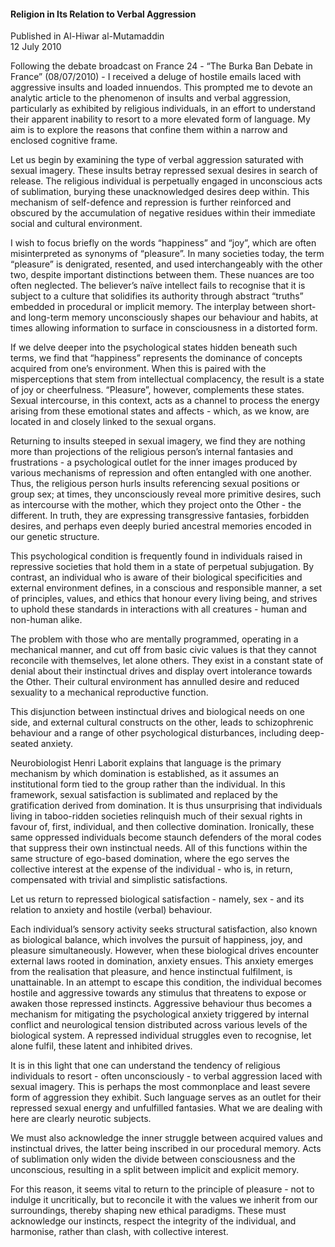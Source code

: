 <h4>Religion in Its Relation to Verbal Aggression</h4>


Published in Al-Hiwar al-Mutamaddin
<br>
12 July 2010


Following the debate broadcast on France 24 - “The Burka Ban Debate in France” (08/07/2010) - I received a deluge of hostile emails laced with aggressive insults and loaded innuendos. This prompted me to devote an analytic article to the phenomenon of insults and verbal aggression, particularly as exhibited by religious individuals, in an effort to understand their apparent inability to resort to a more elevated form of language. My aim is to explore the reasons that confine them within a narrow and enclosed cognitive frame.

Let us begin by examining the type of verbal aggression saturated with sexual imagery. These insults betray repressed sexual desires in search of release. The religious individual is perpetually engaged in unconscious acts of sublimation, burying these unacknowledged desires deep within. This mechanism of self-defence and repression is further reinforced and obscured by the accumulation of negative residues within their immediate social and cultural environment.

I wish to focus briefly on the words “happiness” and “joy”, which are often misinterpreted as synonyms of “pleasure”. In many societies today, the term “pleasure” is denigrated, resented, and used interchangeably with the other two, despite important distinctions between them. These nuances are too often neglected. The believer’s naïve intellect fails to recognise that it is subject to a culture that solidifies its authority through abstract “truths” embedded in procedural or implicit memory. The interplay between short- and long-term memory unconsciously shapes our behaviour and habits, at times allowing information to surface in consciousness in a distorted form.

If we delve deeper into the psychological states hidden beneath such terms, we find that “happiness” represents the dominance of concepts acquired from one’s environment. When this is paired with the misperceptions that stem from intellectual complacency, the result is a state of joy or cheerfulness. “Pleasure”, however, complements these states. Sexual intercourse, in this context, acts as a channel to process the energy arising from these emotional states and affects - which, as we know, are located in and closely linked to the sexual organs.

Returning to insults steeped in sexual imagery, we find they are nothing more than projections of the religious person’s internal fantasies and frustrations - a psychological outlet for the inner images produced by various mechanisms of repression and often entangled with one another. Thus, the religious person hurls insults referencing sexual positions or group sex; at times, they unconsciously reveal more primitive desires, such as intercourse with the mother, which they project onto the Other - the different. In truth, they are expressing transgressive fantasies, forbidden desires, and perhaps even deeply buried ancestral memories encoded in our genetic structure.

This psychological condition is frequently found in individuals raised in repressive societies that hold them in a state of perpetual subjugation. By contrast, an individual who is aware of their biological specificities and external environment defines, in a conscious and responsible manner, a set of principles, values, and ethics that honour every living being, and strives to uphold these standards in interactions with all creatures - human and non-human alike.

The problem with those who are mentally programmed, operating in a mechanical manner, and cut off from basic civic values is that they cannot reconcile with themselves, let alone others. They exist in a constant state of denial about their instinctual drives and display overt intolerance towards the Other. Their cultural environment has annulled desire and reduced sexuality to a mechanical reproductive function.

This disjunction between instinctual drives and biological needs on one side, and external cultural constructs on the other, leads to schizophrenic behaviour and a range of other psychological disturbances, including deep-seated anxiety.

Neurobiologist Henri Laborit explains that language is the primary mechanism by which domination is established, as it assumes an institutional form tied to the group rather than the individual. In this framework, sexual satisfaction is sublimated and replaced by the gratification derived from domination. It is thus unsurprising that individuals living in taboo-ridden societies relinquish much of their sexual rights in favour of, first, individual, and then collective domination. Ironically, these same oppressed individuals become staunch defenders of the moral codes that suppress their own instinctual needs. All of this functions within the same structure of ego-based domination, where the ego serves the collective interest at the expense of the individual - who is, in return, compensated with trivial and simplistic satisfactions.

Let us return to repressed biological satisfaction - namely, sex - and its relation to anxiety and hostile (verbal) behaviour.

Each individual’s sensory activity seeks structural satisfaction, also known as biological balance, which involves the pursuit of happiness, joy, and pleasure simultaneously. However, when these biological drives encounter external laws rooted in domination, anxiety ensues. This anxiety emerges from the realisation that pleasure, and hence instinctual fulfilment, is unattainable. In an attempt to escape this condition, the individual becomes hostile and aggressive towards any stimulus that threatens to expose or awaken those repressed instincts. Aggressive behaviour thus becomes a mechanism for mitigating the psychological anxiety triggered by internal conflict and neurological tension distributed across various levels of the biological system. A repressed individual struggles even to recognise, let alone fulfil, these latent and inhibited drives.

It is in this light that one can understand the tendency of religious individuals to resort - often unconsciously - to verbal aggression laced with sexual imagery. This is perhaps the most commonplace and least severe form of aggression they exhibit. Such language serves as an outlet for their repressed sexual energy and unfulfilled fantasies. What we are dealing with here are clearly neurotic subjects.

We must also acknowledge the inner struggle between acquired values and instinctual drives, the latter being inscribed in our procedural memory. Acts of sublimation only widen the divide between consciousness and the unconscious, resulting in a split between implicit and explicit memory.

For this reason, it seems vital to return to the principle of pleasure - not to indulge it uncritically, but to reconcile it with the values we inherit from our surroundings, thereby shaping new ethical paradigms. These must acknowledge our instincts, respect the integrity of the individual, and harmonise, rather than clash, with collective interest.
